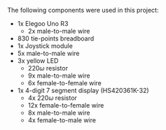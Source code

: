 The following components were used in this project:
- 1x Elegoo Uno R3
  - 2x male-to-male wire
- 830 tie-points breadboard
- 1x Joystick module
- 5x male-to-male wire
- 3x yellow LED
  - 220$\omega$ resistor
  - 9x male-to-male wire
  - 6x female-to-female wire
- 1x 4-digit 7 segment display (HS420361K-32)
  - 4x 220$\omega$ resistor
  - 12x female-to-female wire
  - 8x male-to-male wire
  - 4x female-to-male wire
